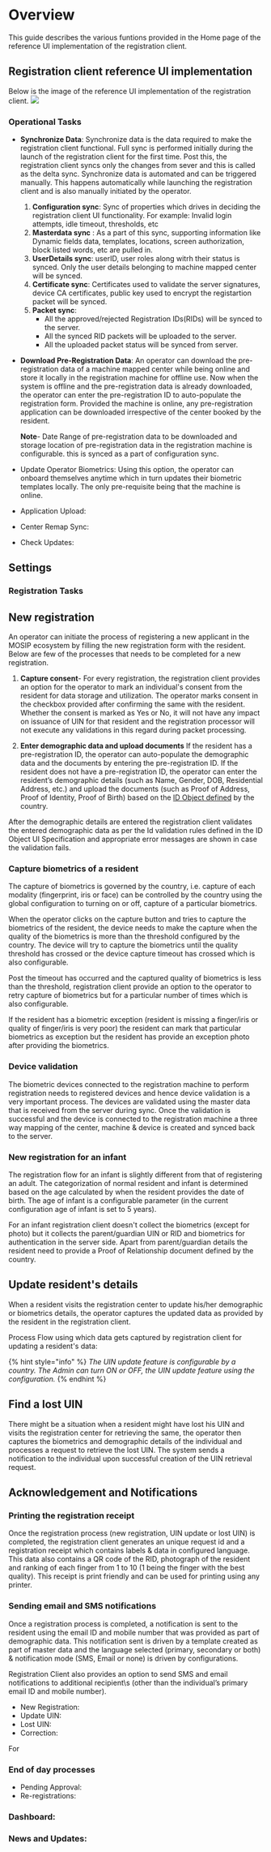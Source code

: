 # Overview
This guide describes the various funtions provided in the Home page of the reference UI implementation of the registration client.

## Registration client reference UI implementation
Below is the image of the reference UI implementation of the registration client.
![](_images/reg-client-orig.png)
      
### Operational Tasks
      
* **Synchronize Data**: Synchronize data is the data required to make the registration client functional. Full sync is performed initially during the launch of the registration client for the first time. Post this, the registration client syncs only the changes from sever and this is called as the delta sync. Synchronize data is automated and can be triggered manually. 
This happens automatically while launching the registration client and is also manually initiated by the operator.
 
   1. **Configuration sync**: Sync of properties which drives in deciding the registration client UI functionality. For example: Invalid login attempts, idle timeout, thresholds, etc
   1. **Masterdata sync** : As a part of this sync, supporting information like Dynamic fields data, templates, locations, screen authorization, block listed words, etc are pulled in.
   1. **UserDetails sync**: userID, user roles along witrh their status is synced. Only the user details belonging to machine mapped center will be synced. 
   1. **Certificate sync**: Certificates used to validate the server signatures, device CA certificates, public key used to encrypt the registartion packet will be synced.
   1. **Packet sync**: 
         * All the approved/rejected Registration IDs(RIDs) will be synced to the server.
         * All the synced RID packets will be uploaded to the server.
         * All the uploaded packet status will be synced from server.
          
* **Download Pre-Registration Data**: An operator can download the pre-registration data of a machine mapped center while being online and store it locally in the registration machine for offline use. Now when the system is offline and the pre-registration data is already downloaded, the operator can enter the pre-registration ID to auto-populate the registration form. Provided the machine is online, any pre-registration application can be downloaded irrespective of the center booked by the resident.
     
  **Note**- Date Range of pre-registration data to be downloaded and storage location of pre-registration data in the registration machine is configurable. this is synced as a part of configuration sync.       
       
* Update Operator Biometrics:  Using this option, the operator can onboard themselves anytime which in turn updates their biometric templates locally. The only pre-requisite being that the machine is online. 
       
* Application Upload: 
      
* Center Remap Sync:
      
* Check Updates:

## Settings

### Registration Tasks

## New registration
An operator can initiate the process of registering a new applicant in the MOSIP ecosystem by filling the new registration form with the resident.
Below are few of the processes that needs to be completed for a new registration.

1. **Capture consent**- For every registration, the registration client provides an option for the operator to mark an individual's consent from the resident for data storage and utilization. The operator marks consent in the checkbox provided after confirming the same with the resident. Whether the consent is marked as Yes or No, it will not have any impact on issuance of UIN for that resident and the registration processor will not execute any validations in this regard during packet processing.

2. **Enter demographic data and upload documents**
If the resident has a pre-registration ID, the operator can auto-populate the demographic data and the documents by entering the pre-registration ID.
If the resident does not have a pre-registration ID, the operator can enter the resident’s demographic details (such as Name, Gender, DOB, Residential Address, etc.) and upload the documents (such as Proof of Address, Proof of Identity, Proof of Birth) based on the [ID Object defined](MOSIP-ID-Object-Definition.md) by the country.

After the demographic details are entered the registration client validates the entered demographic data as per the Id validation rules defined in the ID Object UI Specification and appropriate error messages are shown in case the validation fails.

### Capture biometrics of a resident
The capture of biometrics is governed by the country, i.e. capture of each modality (fingerprint, iris or face) can be controlled by the country using the global configuration to turning on or off, capture of a particular biometrics.

When the operator clicks on the capture button and tries to capture the biometrics of the resident, the device needs to make the capture when the quality of the biometrics is more than the threshold configured by the country. The device will try to capture the biometrics until the quality threshold has crossed or the device capture timeout has crossed which is also configurable. 

Post the timeout has occurred and the captured quality of biometrics is less than the threshold, registration client provide an option to the operator to retry capture of biometrics but for a particular number of times which is also configurable.

If the resident has a biometric exception (resident is missing a finger/iris or quality of finger/iris is very poor) the resident can mark that particular biometrics as exception but the resident has provide an exception photo after providing the biometrics.

### Device validation
The biometric devices connected to the registration machine to perform registration needs to registered devices and hence device validation is a very important process. The devices are validated using the master data that is received from the server during sync. Once the validation is successful and the device is connected to the registration machine a three way mapping of the center, machine & device is created and synced back to the server.

### New registration for an infant
The registration flow for an infant is slightly different from that of registering an adult. The categorization of normal resident and infant is determined based on the age calculated by when the resident provides the date of birth. The age of infant is a configurable parameter (in the current configuration age of infant is set to 5 years).

For an infant registration client doesn't collect the biometrics (except for photo) but it collects the parent/guardian UIN or RID and biometrics for authentication in the server side. Apart from parent/guardian details the resident need to provide a Proof of Relationship document defined by the country.

## Update resident's details
When a resident visits the registration center to update his/her demographic or biometrics details, the operator captures the updated data as provided by the resident in the registration client.

Process Flow using which data gets captured by registration client for updating a resident's data:

{% hint style="info" %}
*The UIN update feature is configurable by a country. The Admin can turn ON or OFF, the UIN update feature using the configuration.*
{% endhint %}

## Find a lost UIN
There might be a situation when a resident might have lost his UIN and visits the registration center for retrieving the same, the operator then captures the biometrics and demographic details of the individual and processes a request to retrieve the lost UIN. The system sends a notification to the individual upon successful creation of the UIN retrieval request.

## Acknowledgement and Notifications

### Printing the registration receipt
Once the registration process (new registration, UIN update or lost UIN) is completed, the registration client generates an unique request id and a registration receipt which contains labels & data in configured language. This data also contains a QR code of the RID, photograph of the resident and ranking of each finger from 1 to 10 (1 being the finger with the best quality). This receipt is print friendly and can be used for printing using any printer.

### Sending email and SMS notifications
Once a registration process is completed, a notification is sent to the resident using the email ID and mobile number that was provided as part of demographic data. This notification sent is driven by a template created as part of master data and the language selected (primary, secondary or both) & notification mode (SMS, Email or none) is driven by configurations.

Registration Client also provides an option to send SMS and email notifications to additional recipient\s (other than the individual’s primary email ID and mobile number).


* New Registration:
* Update UIN:
* Lost UIN:
* Correction:

For <refer to ID lifecycle management page>

### End of day processes

* Pending Approval:
* Re-registrations:
  
  
### Dashboard:
      
### News and Updates: 
